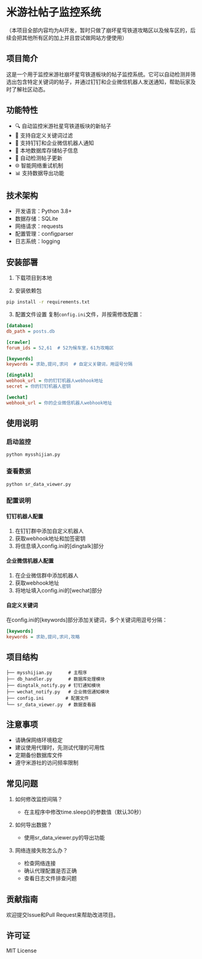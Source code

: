 # 米游社帖子监控系统
（本项目全部内容均为AI开发，暂时只做了崩坏星穹铁道攻略区以及候车区的，后续会把其他所有区的加上并且尝试做网站方便使用）

## 项目简介
这是一个用于监控米游社崩坏星穹铁道板块的帖子监控系统。它可以自动检测并筛选出包含特定关键词的帖子，并通过钉钉和企业微信机器人发送通知，帮助玩家及时了解社区动态。

## 功能特性
- 🔍 自动监控米游社星穹铁道板块的新帖子
- 🎯 支持自定义关键词过滤
- 📱 支持钉钉和企业微信机器人通知
- 💾 本地数据库存储帖子信息
- 🔄 自动检测帖子更新
- 🌐 智能网络重试机制
- 📊 支持数据导出功能

## 技术架构
- 开发语言：Python 3.8+
- 数据存储：SQLite
- 网络请求：requests
- 配置管理：configparser
- 日志系统：logging

## 安装部署
1. 下载项目到本地

2. 安装依赖包
```bash
pip install -r requirements.txt
```

3. 配置文件设置
复制`config.ini`文件，并按需修改配置：
```ini
[database]
db_path = posts.db

[crawler]
forum_ids = 52,61  # 52为候车室，61为攻略区

[keywords]
keywords = 求助,提问,求问  # 自定义关键词，用逗号分隔

[dingtalk]
webhook_url = 你的钉钉机器人webhook地址
secret = 你的钉钉机器人密钥

[wechat]
webhook_url = 你的企业微信机器人webhook地址
```

## 使用说明

### 启动监控
```bash
python mysshijian.py
```

### 查看数据
```bash
python sr_data_viewer.py
```

### 配置说明

#### 钉钉机器人配置
1. 在钉钉群中添加自定义机器人
2. 获取webhook地址和加签密钥
3. 将信息填入config.ini的[dingtalk]部分

#### 企业微信机器人配置
1. 在企业微信群中添加机器人
2. 获取webhook地址
3. 将地址填入config.ini的[wechat]部分

#### 自定义关键词
在config.ini的[keywords]部分添加关键词，多个关键词用逗号分隔：
```ini
[keywords]
keywords = 求助,提问,求问,攻略
```

## 项目结构
```
├── mysshijian.py      # 主程序
├── db_handler.py      # 数据库处理模块
├── dingtalk_notify.py # 钉钉通知模块
├── wechat_notify.py   # 企业微信通知模块
├── config.ini        # 配置文件
└── sr_data_viewer.py  # 数据查看器
```

## 注意事项
- 请确保网络环境稳定
- 建议使用代理时，先测试代理的可用性
- 定期备份数据库文件
- 遵守米游社的访问频率限制

## 常见问题
1. 如何修改监控间隔？
   - 在主程序中修改time.sleep()的参数值（默认30秒）

2. 如何导出数据？
   - 使用sr_data_viewer.py的导出功能

3. 网络连接失败怎么办？
   - 检查网络连接
   - 确认代理配置是否正确
   - 查看日志文件排查问题

## 贡献指南
欢迎提交Issue和Pull Request来帮助改进项目。

## 许可证
MIT License
